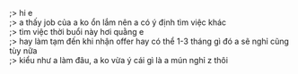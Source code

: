 ;> hi e<br>
;> a thấy job của a ko ổn lắm nên a có ý định tìm việc khác<br>
;> tìm việc thời buổi này hơi quằng e<br>
;> hay làm tạm đến khi nhận offer hay có thể 1-3 tháng gì đó a sẽ nghỉ cũng tùy nữa<br>
;> kiểu như a làm đâu, a ko vừa ý cái gì là a mún nghỉ z thôi
